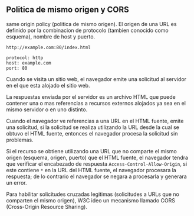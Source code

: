 ## Politica de mismo origen y CORS

same origin policy (politica de mismo origen). El origen de una URL es definido por la combinacion de protocolo (tambien conocido como esquema), nombre de host y puerto.

    http://example.com:80/index.html

    protocol: http
    host: example.com
    port: 80

Cuando se visita un sitio web, el navegador emite una solicitud al servidor en el que esta alojado el sitio web.

La respuestas enviada por el servidor es un archivo HTML que puede contener una o mas referencias a recursos externos alojados ya sea en el mismo servidor o en uno distinto.

Cuando el navegador ve referencias a una URL en el HTML fuente, emite una solicitud, si la solicitud se realiza utilizando la URL desde la cual se obtuvo el HTML fuente, entonces el navegador procesa la solicitud sin problemas.

Si el recurso se obtiene utilizando una URL que no comparte el mismo origen (esquema, origen, puerto) que el HTML fuente, el navegador tendra que verificar el encabezado de respuesta `Access-Control-Allow-Origin`, si este contiene `*` en la URL del HTML fuente, el navegador procesara la respuesta; de lo contrario el navegador se negara a procesarla y generara un error.

Para habilitar solicitudes cruzadas legitimas (solicitudes a URLs que no comparten el mismo origen), W3C ideo un mecanismo llamado CORS (Cross-Origin Resource Sharing).